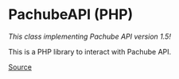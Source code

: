 # PachubeAPI (PHP)

*This class implementing Pachube API version 1.5!*

This is a PHP library to interact with Pachube API. 

[Source](http://codeblog.ru)

